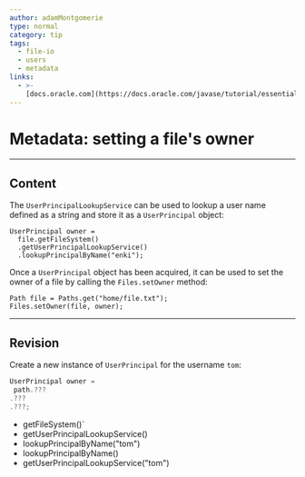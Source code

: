 ```yaml
---
author: adamMontgomerie
type: normal
category: tip
tags:
  - file-io
  - users
  - metadata
links:
  - >-
    [docs.oracle.com](https://docs.oracle.com/javase/tutorial/essential/io/fileAttr.html){website}
---
```


# Metadata: setting a file's owner


---

## Content

The `UserPrincipalLookupService` can be used to lookup a user name defined as a string and store it as a `UserPrincipal` object:

```plain-text
UserPrincipal owner =
  file.getFileSystem()
  .getUserPrincipalLookupService()
  .lookupPrincipalByName("enki");
```

Once a `UserPrincipal` object has been acquired, it can be used to set the owner of a file by calling the `Files.setOwner` method:

```plain-text
Path file = Paths.get("home/file.txt");
Files.setOwner(file, owner);
```


---

## Revision

Create a new instance of  `UserPrincipal` for the username `tom`:

```java
UserPrincipal owner = 
 path.???
.???
.???;
```

- getFileSystem()` 
- getUserPrincipalLookupService() 
- lookupPrincipalByName("tom")
- lookupPrincipalByName()
- getUserPrincipalLookupService("tom")
 
